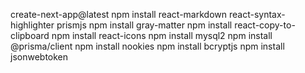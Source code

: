 create-next-app@latest
npm install react-markdown react-syntax-highlighter prismjs
npm install gray-matter
npm install react-copy-to-clipboard
npm install react-icons
npm install mysql2
npm install @prisma/client
npm install nookies
npm install bcryptjs
npm install jsonwebtoken
